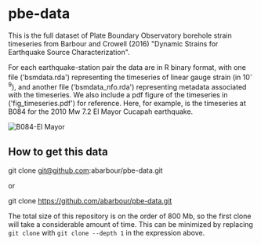 # pbe-data

This is the full dataset of Plate Boundary Observatory borehole strain timeseries from Barbour and Crowell (2016) "Dynamic Strains for Earthquake Source Characterization".

For each earthquake-station pair the data are in R binary format, with one file ('bsmdata.rda') representing the timeseries of linear gauge strain (in 10<sup>-9</sup>), and another file ('bsmdata_nfo.rda') representing metadata associated with the timeseries. We also include a pdf figure of the timeseries in ('fig_timeseries.pdf') for reference. Here, for example, is the timeseries at B084 for the 2010 Mw 7.2 El Mayor Cucapah earthquake.

![B084-El Mayor](emc)

## How to get this data

   git clone git@github.com:abarbour/pbe-data.git

or

  git clone https://github.com/abarbour/pbe-data.git

The total size of this repository is on the order of 800 Mb, so the first clone will take a considerable amount of time. This can be minimized by replacing `git clone` with `git clone --depth 1` in the expression above.

[emc]: emc.png "B084-El Mayor Cucapah"
